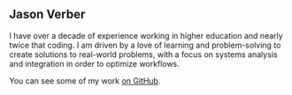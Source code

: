 ## Jason Verber

I have over a decade of experience working in higher education and nearly twice that coding. I am driven by a love of learning and problem-solving to create solutions to real-world problems, with a focus on systems analysis and integration in order to optimize workflows.

You can see some of my work [on GitHub](https://github.com/jasonverber/).
